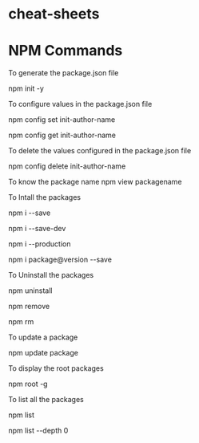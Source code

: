 # cheat-sheets

# NPM Commands

To generate the package.json file

npm  init -y

 

To configure values in the package.json file

npm config set init-author-name

npm config get init-author-name

 

To delete the values configured in the package.json file

npm config delete init-author-name

To know the package name
npm view packagename

To Intall the packages

npm i --save

npm i --save-dev

npm i --production

npm i package@version --save

 

To Uninstall the packages

npm uninstall

npm remove

npm rm

 

To update a package

npm update package

 

To display the root packages

npm root -g

 

To list all the packages

npm list

npm list --depth 0

